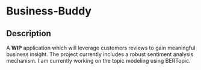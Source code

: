 # Business-Buddy

## Description
A **WIP** application which will leverage customers reviews to gain meaningful business insight. The project currently includes a robust sentiment analysis mechanism. I am currently working on the topic modeling using BERTopic. 
